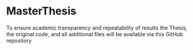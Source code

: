 # MasterThesis
To ensure academic transparency and repeatability of results the Thesis, the original code, and all additional files will be available via this GitHub repository
